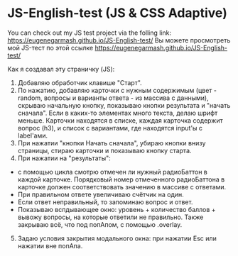 # JS-English-test (JS & CSS Adaptive)

You can check out my JS test project via the folling link: https://eugenegarmash.github.io/JS-English-test/
Вы можете просмотреть мой JS-тест по этой ссылке https://eugenegarmash.github.io/JS-English-test/

Как я создавал эту страничку (JS):
1. Добавляю обработчик клавише "Старт".
2. По нажатию, добавляю карточки с нужным содержимым (цвет - random, вопросы и варианты ответа - из массива с данными), скрываю начальную кнопку, показываю кнопки результата и "начать сначала". Если в каких-то элементах много  текста, делаю шрифт меньше. Карточки находятся в списке, каждая карточка содержит вопрос (h3), и список с вариантами, где находятся input'ы с label'ами.
3. При нажатии "кнопки Начать сначала", убираю кнопки внизу страницы, стираю карточки и показываю кнопку старта.
4. При нажатии на "результаты":
  - с помощью цикла смотрю отмечен ли нужный радиоБаттон в каждой карточке. Порядковый номер отмеченного радиоБаттона в карточке должен соответствовать значению в массиве с ответами. 
  - При правильном ответе увеличиваю счётчик на один.
  - Если ответ неправильный, то запоминаю вопрос и ответ.
  - Показываю вспдывающее окно: уровень + количество баллов + вывожу вопросы, на которые ответили не правильно. Также закрываю всё, что под попАпом, с помощью .overlay.
5. Задаю условия закрытия модального окна: при нажатии Esc или нажатии вне попАпа.


